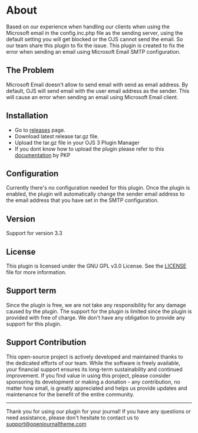 # About
Based on our experience when handling our clients when using the Microsoft email in the config.inc.php file as the sending server, using the default setting you will get blocked or the OJS cannot send the email. 
So our team share this plugin to fix the issue. 
This plugin is created to fix the error when sending an email using Microsoft Email SMTP configuration.

## The Problem
Microsoft Email doesn't allow to send email with send as email address. By default, OJS will send email with the user email address as the sender. This will cause an error when sending an email using Microsoft Email client.

## Installation
- Go to [releases](https://github.com/openjournalteam/fixMicrosoftEmail/releases) page.
- Download latest release tar.gz file.
- Upload the tar.gz file in your OJS 3 Plugin Manager
- If you dont know how to upload the plugin please refer to this [documentation](https://docs.pkp.sfu.ca/learning-ojs/3.3/en/settings-website#external-plugins) by PKP


## Configuration
Currently there's no configuration needed for this plugin. Once the plugin is enabled, the plugin will automatically change the sender email address to the email address that you have set in the SMTP configuration.

## Version 
Support for version 3.3


## License

This plugin is licensed under the GNU GPL v3.0 License. See the [LICENSE](LICENSE) file for more information.

## Support term 

Since the plugin is free, we are not take any responsibility for any damage caused by the plugin. 
The support for the plugin is limited since the plugin is provided with free of charge. We don't have any obligation to provide any support for this plugin. 

## Support Contribution 

This open-source project is actively developed and maintained thanks to the dedicated efforts of our team. While the software is freely available, your financial support ensures its long-term sustainability and continued improvement. If you find value in using this project, please consider sponsoring its development or making a donation - any contribution, no matter how small, is greatly appreciated and helps us provide updates and maintenance for the benefit of the entire community. 

---
Thank you for using our plugin for your journal! If you have any questions or need assistance, please don't hesitate to contact us to support@openjournaltheme.com
